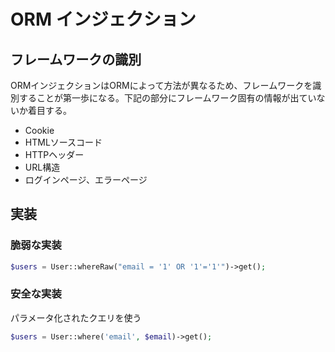 # ORM インジェクション

## フレームワークの識別

ORMインジェクションはORMによって方法が異なるため、フレームワークを識別することが第一歩になる。下記の部分にフレームワーク固有の情報が出ていないか着目する。

- Cookie
- HTMLソースコード
- HTTPヘッダー
- URL構造
- ログインページ、エラーページ

## 実装

### 脆弱な実装
```php
$users = User::whereRaw("email = '1' OR '1'='1'")->get();
```

### 安全な実装

パラメータ化されたクエリを使う

```php
$users = User::where('email', $email)->get();
```
